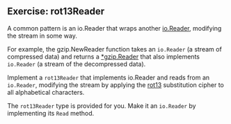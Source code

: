 ## Exercise: rot13Reader
A common pattern is an io.Reader that wraps another [io.Reader](https://go.dev/pkg/io/#Reader), modifying the stream in some way.

For example, the gzip.NewReader function takes an `io.Reader` (a stream of compressed data) and returns a [*gzip.Reader](https://go.dev/pkg/compress/gzip/#NewReader) that also implements `io.Reader` (a stream of the decompressed data).

Implement a `rot13Reader` that implements io.Reader and reads from an `io.Reader`, modifying the stream by applying the [rot13](https://en.wikipedia.org/wiki/ROT13) substitution cipher to all alphabetical characters.

The `rot13Reader` type is provided for you. Make it an `io.Reader` by implementing its `Read` method.
